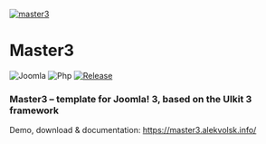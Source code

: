[![master3](https://master3.alekvolsk.info/images/github.jpg)](https://master3.alekvolsk.info/)

# Master3

![Joomla](https://img.shields.io/badge/joomla-%5E3.9.0-blue.svg?style=for-the-badge)
![Php](https://img.shields.io/badge/php-%5E5.6-blue.svg?style=for-the-badge)
[![Release](https://img.shields.io/badge/release-%5E1.0.9-blue.svg?style=for-the-badge)](https://master3.alekvolsk.info/download)

### Master3 – template for Joomla! 3, based on the UIkit 3 framework

Demo, download & documentation: https://master3.alekvolsk.info/
